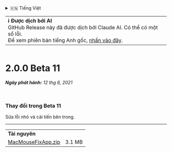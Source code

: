 <details>
<summary>🇻🇳 Tiếng Việt</summary>

[🇬🇧 English (GitHub)](https://github.com/noah-nuebling/mac-mouse-fix/releases/tag/2.0.0-Beta-11)\
[🇦🇩 Català](https://redirect.macmousefix.com/?target=mmf-release&tag=2.0.0-Beta-11&locale=ca)\
[🇩🇪 Deutsch](https://redirect.macmousefix.com/?target=mmf-release&tag=2.0.0-Beta-11&locale=de)\
[🇪🇸 Español](https://redirect.macmousefix.com/?target=mmf-release&tag=2.0.0-Beta-11&locale=es)\
[🇫🇷 Français](https://redirect.macmousefix.com/?target=mmf-release&tag=2.0.0-Beta-11&locale=fr)\
[🇮🇩 Indonesia](https://redirect.macmousefix.com/?target=mmf-release&tag=2.0.0-Beta-11&locale=id)\
[🇮🇹 Italiano](https://redirect.macmousefix.com/?target=mmf-release&tag=2.0.0-Beta-11&locale=it)\
[🇭🇺 Magyar](https://redirect.macmousefix.com/?target=mmf-release&tag=2.0.0-Beta-11&locale=hu)\
[🇳🇱 Nederlands](https://redirect.macmousefix.com/?target=mmf-release&tag=2.0.0-Beta-11&locale=nl)\
[🇵🇱 Polski](https://redirect.macmousefix.com/?target=mmf-release&tag=2.0.0-Beta-11&locale=pl)\
[🇧🇷 Português (Brasil)](https://redirect.macmousefix.com/?target=mmf-release&tag=2.0.0-Beta-11&locale=pt-BR)\
[🇵🇹 Português (Portugal)](https://redirect.macmousefix.com/?target=mmf-release&tag=2.0.0-Beta-11&locale=pt-PT)\
[🇷🇴 Română](https://redirect.macmousefix.com/?target=mmf-release&tag=2.0.0-Beta-11&locale=ro)\
[🇸🇪 Svenska](https://redirect.macmousefix.com/?target=mmf-release&tag=2.0.0-Beta-11&locale=sv)\
**🇻🇳 Tiếng Việt**\
[🇹🇷 Türkçe](https://redirect.macmousefix.com/?target=mmf-release&tag=2.0.0-Beta-11&locale=tr)\
[🇨🇿 Čeština](https://redirect.macmousefix.com/?target=mmf-release&tag=2.0.0-Beta-11&locale=cs)\
[🇬🇷 Ελληνικά](https://redirect.macmousefix.com/?target=mmf-release&tag=2.0.0-Beta-11&locale=el)\
[🇷🇺 Русский](https://redirect.macmousefix.com/?target=mmf-release&tag=2.0.0-Beta-11&locale=ru)\
[🇺🇦 Українська](https://redirect.macmousefix.com/?target=mmf-release&tag=2.0.0-Beta-11&locale=uk)\
[🇮🇱 עברית](https://redirect.macmousefix.com/?target=mmf-release&tag=2.0.0-Beta-11&locale=he)\
[🇸🇦 العربية](https://redirect.macmousefix.com/?target=mmf-release&tag=2.0.0-Beta-11&locale=ar)\
[🇮🇳 हिन्दी](https://redirect.macmousefix.com/?target=mmf-release&tag=2.0.0-Beta-11&locale=hi)\
[🇹🇭 ไทย](https://redirect.macmousefix.com/?target=mmf-release&tag=2.0.0-Beta-11&locale=th)\
[🇨🇳 中文 (简体)](https://redirect.macmousefix.com/?target=mmf-release&tag=2.0.0-Beta-11&locale=zh-Hans)\
[🇨🇳 中文 (繁體)](https://redirect.macmousefix.com/?target=mmf-release&tag=2.0.0-Beta-11&locale=zh-Hant)\
[🇭🇰 中文（香港)](https://redirect.macmousefix.com/?target=mmf-release&tag=2.0.0-Beta-11&locale=zh-HK)\
[🇯🇵 日本語](https://redirect.macmousefix.com/?target=mmf-release&tag=2.0.0-Beta-11&locale=ja)\
[🇰🇷 한국어](https://redirect.macmousefix.com/?target=mmf-release&tag=2.0.0-Beta-11&locale=ko)\
[Help translate Mac Mouse Fix to different languages!](https://github.com/noah-nuebling/mac-mouse-fix/discussions/731)
</details>
<table align=><td>
<b>ℹ️ Được dịch bởi AI</b><br>
GitHub Release này đã được dịch bởi Claude AI. Có thể có một số lỗi.<br>
Để xem phiên bản tiếng Anh gốc, <a href="https://github.com/noah-nuebling/mac-mouse-fix/releases/tag/2.0.0-Beta-11">nhấn vào đây</a>.
</td></table>

<table></table>

# 2.0.0 Beta 11
***Ngày phát hành:** 12 thg 6, 2021*

<br>

### Thay đổi trong Beta 11

Sửa lỗi nhỏ và cải tiến bên trong.

---

<table align="start">
<tr>
    <td colspan=2>
        <b>Tài nguyên</b>
    </td>
</tr>
<tr>
    <td><a href="https://github.com/noah-nuebling/mac-mouse-fix/releases/download/2.0.0-Beta-11/MacMouseFixApp.zip">MacMouseFixApp.zip</a></td>
    <td>3.1 MB</td>
</tr>
</table>
